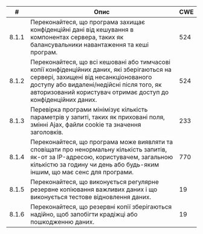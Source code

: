 |   #   | Опис | CWE |
| ---   | ---- | --- |
| 8.1.1 | Переконайтеся, що програма захищає конфіденційні дані від кешування в компонентах сервера, таких як балансувальники навантаження та кеші програм. | 524 |
| 8.1.2 | Переконайтеся, що всі кешовані або тимчасові копії конфіденційних даних, які зберігаються на сервері, захищені від несанкціонованого доступу або видалені/недійсні після того, як авторизований користувач отримає доступ до конфіденційних даних. | 524 |
| 8.1.3 | Перевірка програми мінімізує кількість параметрів у запиті, таких як приховані поля, змінні Ajax, файли cookie та значення заголовків. | 233 |
| 8.1.4 | Переконайтеся, що програма може виявляти та сповіщати про ненормальну кількість запитів, як-от за IP-адресою, користувачем, загальною кількістю за годину чи день або будь-яким іншим, що має сенс для програми. | 770 |
| 8.1.5 | Переконайтеся, що виконується регулярне резервне копіювання важливих даних і що виконується тестове відновлення даних. | 19 |
| 8.1.6 | Переконайтеся, що резервні копії зберігаються надійно, щоб запобігти крадіжці або пошкодженню даних. | 19 |
